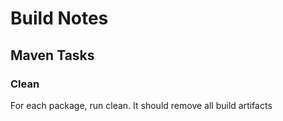 # Build Notes

## Maven Tasks

### Clean
For each package, run clean.  It should remove all build artifacts